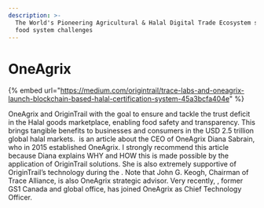 ```yaml
---
description: >-
  The World's Pioneering Agricultural & Halal Digital Trade Ecosystem solving
  food system challenges
---
```


# OneAgrix

{% embed url="https://medium.com/origintrail/trace-labs-and-oneagrix-launch-blockchain-based-halal-certification-system-45a3bcfa404e" %}

OneAgrix and OriginTrail with the goal to ensure and tackle the trust deficit in the Halal goods marketplace, enabling food safety and transparency. This brings tangible benefits to businesses and consumers in the USD 2.5 trillion global halal markets. ​ is an article about the CEO of OneAgrix Diana Sabrain, who in 2015 established OneAgrix. I strongly recommend this article because Diana explains WHY and HOW this is made possible by the application of OriginTrail solutions. She is also extremely supportive of OriginTrail’s technology during the . Note that John G. Keogh, Chairman of Trace Alliance, is also OneAgrix strategic advisor. Very recently, , former GS1 Canada and global office, has joined OneAgrix as Chief Technology Officer.
